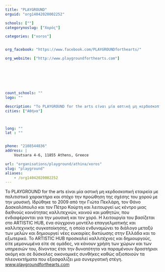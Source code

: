 ```yaml
---
title: "PLAYGROUND"
orguid: "org14042020002252"

schools: [""]
categorynoslug: ["Χορός"]

categories: ["xoros"]


org_facebook: "https://www.facebook.com/PLAYGROUNDforthearts/"

org_website: ["http://www.playgroundforthearts.com"]







count_schools: ""
logo: ""

description: "Το PLAYGROUND for the arts είναι μία αστική μη κερδοσκοπική εταιρεία με πολιτιστικό χαρακτήρα και στόχο την προώθηση της σχέσης του χορού με την μουσική. Ιδρύθηκε το 2009 από την Γιώτα Πεκλάρη, τον Θάνο Δασκαλόπουλο και τον Πέτρο Κούρτη και λειτουργεί ως κέντρο μιας διεθνούς κοινότητας καλλιτεχνών, κοινού και μαθητών, που ενδιαφέρονται για την μουσική και τον χορό. Η λειτουργία του βασίζεται στο ARTISTIC HUB, ένα σύγχρονο μοντέλο επαγγελματικής και καλλιτεχνικής συγκατοίκησης, η οποία ενδυναμώνει το διάλογο μεταξύ των μελών και δημιουργεί νέες ευκαιρίες δικτύωσης στην Ελλάδα και το εξωτερικό. Το ARTISTIC HUB προσκαλεί καλλιτέχνες και δημιουργούς, είτε μεμονωμένα είτε σε ομάδες, να κάνουν χρήση των χώρων και των υπηρεσιών του, δίνοντας έτσι την δυνατότητα να παραμένουν δραστήριοι ακόμη και σε δύσκολες οικονομικές συνθήκες καθώς αξιοποιούν τα πλεονεκτήματα που εξασφαλίζει μια συνεργατική στέγη. www.playgroundforthearts.com"
cities: ["Αθήνα"]



long: ""
lat : ""


phone: "2108544836"
address: |
    Voutsara 4-6, 11855 Athens, Greece

url: "organisations/playground/athina/xoros"
slug: "playground"
aliases:
    - /org14042020002252
---
```


Το PLAYGROUND for the arts είναι μία αστική μη κερδοσκοπική εταιρεία με πολιτιστικό χαρακτήρα και στόχο την προώθηση της σχέσης του χορού με την μουσική. Ιδρύθηκε το 2009 από την Γιώτα Πεκλάρη, τον Θάνο Δασκαλόπουλο και τον Πέτρο Κούρτη και λειτουργεί ως κέντρο μιας διεθνούς κοινότητας καλλιτεχνών, κοινού και μαθητών, που ενδιαφέρονται για την μουσική και τον χορό. Η λειτουργία του βασίζεται στο ARTISTIC HUB, ένα σύγχρονο μοντέλο επαγγελματικής και καλλιτεχνικής συγκατοίκησης, η οποία ενδυναμώνει το διάλογο μεταξύ των μελών και δημιουργεί νέες ευκαιρίες δικτύωσης στην Ελλάδα και το εξωτερικό. Το ARTISTIC HUB προσκαλεί καλλιτέχνες και δημιουργούς, είτε μεμονωμένα είτε σε ομάδες, να κάνουν χρήση των χώρων και των υπηρεσιών του, δίνοντας έτσι την δυνατότητα να παραμένουν δραστήριοι ακόμη και σε δύσκολες οικονομικές συνθήκες καθώς αξιοποιούν τα πλεονεκτήματα που εξασφαλίζει μια συνεργατική στέγη. www.playgroundforthearts.com
